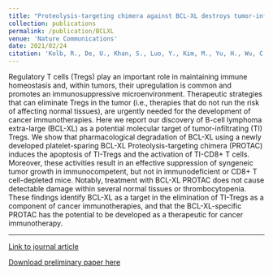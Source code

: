 ```yaml
---
title: "Proteolysis-targeting chimera against BCL-XL destroys tumor-infiltrating regulatory T cells."
collection: publications
permalink: /publication/BCLXL
venue: 'Nature Communications'
date: 2021/02/24
citation: 'Kolb, R., De, U., Khan, S., Luo, Y., Kim, M., Yu, H., Wu, C., Zhang, X., Zhang, X., <b> Borcherding, N.</b>, Zheng, G., Zhou, D., & Zhang, W. Proteolysis-targeting chimera against BCL-XL destroys tumor-infiltrating regulatory T cells. Nature Communications 2020.'
---
```


Regulatory T cells (Tregs) play an important role in maintaining immune homeostasis and, within tumors, their upregulation is common and promotes an immunosuppressive microenvironment. Therapeutic strategies that can eliminate Tregs in the tumor (i.e., therapies that do not run the risk of affecting normal tissues), are urgently needed for the development of cancer immunotherapies. Here we report our discovery of B-cell lymphoma extra-large (BCL-XL) as a potential molecular target of tumor-infiltrating (TI) Tregs. We show that pharmacological degradation of BCL-XL using a newly developed platelet-sparing BCL-XL Proteolysis-targeting chimera (PROTAC) induces the apoptosis of TI-Tregs and the activation of TI-CD8+ T cells. Moreover, these activities result in an effective suppression of syngeneic tumor growth in immunocompetent, but not in immunodeficient or CD8+ T cell-depleted mice. Notably, treatment with BCL-XL PROTAC does not cause detectable damage within several normal tissues or thrombocytopenia. These findings identify BCL-XL as a target in the elimination of TI-Tregs as a component of cancer immunotherapies, and that the BCL-XL-specific PROTAC has the potential to be developed as a therapeutic for cancer immunotherapy.

------
[Link to journal article](https://www.nature.com/articles/s41467-021-21573-x?elqTrackId=312a7bb16df547d994285493f442d80b)

[Download preliminary paper here](https://ncborcherding.github.io/files/BCLXL.pdf)






